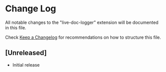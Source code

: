 # Change Log

All notable changes to the "live-doc-logger" extension will be documented in this file.

Check [Keep a Changelog](http://keepachangelog.com/) for recommendations on how to structure this file.

## [Unreleased]

- Initial release